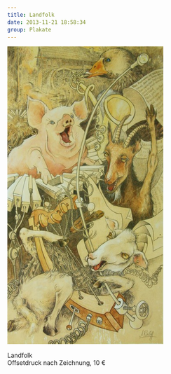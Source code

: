 ```yaml
---
title: Landfolk
date: 2013-11-21 18:58:34
group: Plakate
---
```

![Landfolk](/img/plakate/landfolk.jpg)

Landfolk<br>
Offsetdruck nach Zeichnung, 10 €
